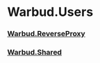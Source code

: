 # Warbud.Users
### [Warbud.ReverseProxy](https://github.com/Nairda015/Warbud.ReverseProxy)
### [Warbud.Shared](https://github.com/Nairda015/Warbud.Shared)
